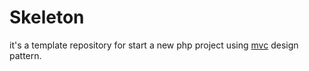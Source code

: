 # Skeleton
it's a template repository for start a new php project using [mvc](Documentation/MVC.md) design pattern.
